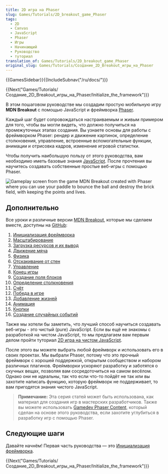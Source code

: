 ```yaml
---
title: 2D игра на Phaser
slug: Games/Tutorials/2D_breakout_game_Phaser
tags:
  - 2D
  - Canvas
  - JavaScript
  - Phaser
  - Игры
  - Начинающий
  - Руководство
  - туториал
translation_of: Games/Tutorials/2D_breakout_game_Phaser
original_slug: Games/Tutorials/Создание_2D_Breakout_игры_на_Phaser
---
```


{{GamesSidebar}}{{IncludeSubnav("/ru/docs/")}}

{{Next("Games/Tutorials/Создание_2D_Breakout_игры_на_Phaser/Initialize_the_framework")}}

В этом пошаговом руководстве мы создадим простую мобильную игру **MDN Breakout** с помощью JavaScript и фреймворка [Phaser](https://phaser.io/).

Каждый шаг будет сопровождаться настраиваемым и живым примером для того, чтобы вы могли видеть, что должно получиться на промежуточных этапах создания. Вы узнаете основы для работы с фреймворком Phaser: рендер и движение картинок, определение столкновения, управление, встроенные вспомогательные функции, анимации и отрисовка кадров, изменение игровой статистки.

Чтобы получить наибольшую пользу от этого руководства, вам необходимо иметь базовые знания [JavaScript](/ru/docs/Learn/Getting_started_with_the_web/JavaScript_basics). После прочтения вы научитесь создавать собственные простые веб-игры с помощью Phaser.

![Gameplay screen from the game MDN Breakout created with Phaser where you can use your paddle to bounce the ball and destroy the brick field, with keeping the points and lives.](https://mdn.mozillademos.org/files/11323/mdn-breakout-phaser.png)

## Дополнительно

Все уроки и различные версии [MDN Breakout](https://end3r.github.io/Gamedev-Phaser-Content-Kit/demos/lesson16.html), которые мы сделаем вместе, доступны на [GitHub](https://end3r.github.io/Gamedev-Phaser-Content-Kit/demos/):

1. [Инициализация фреймворка](/ru/docs/Games/Tutorials/Создание_2D_Breakout_игры_на_Phaser/Initialize_the_framework)
2. [Масштабирование](/ru/docs/Games/Tutorials/Создание_2D_Breakout_игры_на_Phaser/Scaling)
3. [Загрузка ресурсов и их вывод](/ru/docs/Games/Tutorials/Создание_2D_Breakout_игры_на_Phaser/Load_the_assets_and_print_them_on_screen)
4. [Движение мяча](/ru/docs/Games/Tutorials/Создание_2D_Breakout_игры_на_Phaser/Move_the_ball)
5. [Физика](/ru/docs/Games/Tutorials/Создание_2D_Breakout_игры_на_Phaser/Physics)
6. [Отскакивание от стен](/ru/docs/Games/Tutorials/Создание_2D_Breakout_игры_на_Phaser/Bounce_off_the_walls)
7. [Управление](/ru/docs/Games/Tutorials/Создание_2D_Breakout_игры_на_Phaser/Платформа_и_управление)
8. [Конец игры](/ru/docs/Games/Tutorials/Создание_2D_Breakout_игры_на_Phaser/Game_over)
9. [Создание поля блоков](/ru/docs/Games/Tutorials/Создание_2D_Breakout_игры_на_Phaser/Создание_кирпичей)
10. [Определение столкновения](/ru/docs/Games/Tutorials/Создание_2D_Breakout_игры_на_Phaser/Обработка_коллизий)
11. [Счёт](/ru/docs/Games/Tutorials/Создание_2D_Breakout_игры_на_Phaser/Очки)
12. [Победа в игре](/ru/docs/Games/Tutorials/Создание_2D_Breakout_игры_на_Phaser/Победа)
13. [Добавление жизней](/ru/docs/Games/Tutorials/2D_breakout_game_Phaser/Extra_lives)
14. [Анимация](/ru/docs/Games/Tutorials/2D_breakout_game_Phaser/Animations_and_tweens)
15. [Кнопки](/ru/docs/Games/Tutorials/2D_breakout_game_Phaser/Buttons)
16. [Создание случайных событий](/ru/docs/Games/Tutorials/2D_breakout_game_Phaser/Randomizing_gameplay)

Также мы хотели бы заметить, что лучший способ научиться создавать веб-игры - это чистый (pure) JavaScript. Если вы ещё не знакомы с разработкой на чистом JavaScript, то мы предлагаем вам первым делом пройти туториал [2D игра на чистом JavaScript](/ru/docs/Games/Tutorials/2D_Breakout_game_pure_JavaScript).

После этого вы можете выбрать любой фреймворк и использовать его в своих проектах. Мы выбрали Phaser, потому что это прочный фреймворк с хорошей поддержкой, открытым сообществом и набором различных плагинов. Фреймворки ускоряют разработку и заботятся о скучных вещах, позволяя вам сосредоточиться на самом весёлом. Однако они не идеальны, так что если что-то пойдёт не так или вы захотите написать функцию, которую фреймворк не поддерживает, то вам пригодятся знания чистого JavaScript.

> **Примечание:** Эта серия статей может быть использована, как материал для создания игр в мастерских разработчиков. Также вы можете использовать [Gamedev Phaser Content](https://github.com/end3r/Gamedev-Phaser-Content-Kit), который сделан на основе этого руководства, если захотите углубиться в разработку игр с помощью Phaser.

## Следующие шаги

Давайте начнём! Первая часть руководства — это [Инициализация фреймворка](/ru/docs/Games/Tutorials/Создание_2D_Breakout_игры_на_Phaser/Initialize_the_framework).

{{Next("Games/Tutorials/Создание_2D_Breakout_игры_на_Phaser/Initialize_the_framework")}}
